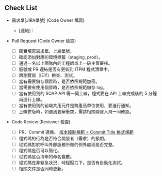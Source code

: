 ## Check List

- 需求單\[JIRA單號\] (Code Owner 填寫)
    - [連結]：

- Pull Request (Code Owner 檢查)
    - [ ] 確實填寫需求單、上線單號。
    - [ ] 確認添加對應的環境標籤（staging, prod）。
    - [ ] 通過一名以上團隊內的工程師或上一級主管審核。
    - [ ] 版號或 PR 連結是否有更新到 ITPM 程式清單中。
    - [ ] 跨瀏覽器（IE11）檢查、測試。
    - [ ] 當有需要儲存個資時，是否依照規範加密。
    - [ ] 當需要有使用個資時，是否依照規範儲存 log。
    - [ ] 當有使用到的 SOAP API 需一同上線，程式要在 API 上線完成後的 5 分鐘再進行上線。
    - [ ] 當有使用到的前端共用元件是跨產品單位使用，要進行通知。
    - [ ] 上線併版時，如遇到要解衝突，需請相關開發人員一同確認。

- Code Review (Reviewer 檢查)
    - [ ] PR、Commit 遵循。 [版本控制規範 > Commit Title 格式規範](https://github.com/104corp/guideline/tree/master/vcs)
    - [ ] 程式碼的行為是否符合開發者（需求）的預期。
    - [ ] 程式碼對於呼叫外部服務所做的例外處理是否完整。
    - [ ] 程式碼是否可以簡化。
    - [ ] 程式碼是否清晰的命名變數。
    - [ ] 程式碼在非緊急狀況、時程壓力下，是否有自動化測試。
    - [ ] 相關文件是否同時更新。

